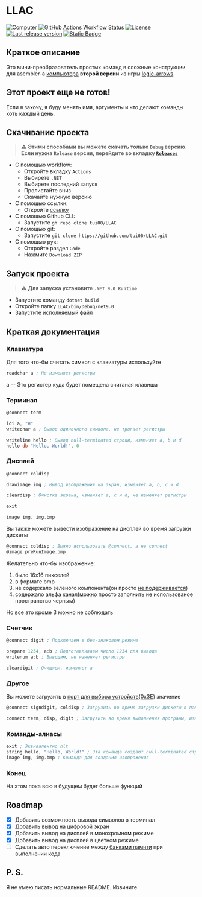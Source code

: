 # LLAC
[![Computer](https://img.shields.io/badge/logic--arrows-map-blue)](https://logic-arrows.io/map-computer)
[![GitHub Actions Workflow Status](https://img.shields.io/github/actions/workflow/status/tui00/LLAC/dotnet.yml)](https://github.com/tui00/LLAC/actions/workflows/dotnet.yml)
[![License](https://img.shields.io/github/license/tui00/LLAC)](https://github.com/tui00/LLAC/blob/main/LICENSE)
[![Last release version](https://img.shields.io/github/v/release/tui00/LLAC?include_prereleases)](https://github.com/tui00/LLAC/releases)
[![Static Badge](https://img.shields.io/badge/English-README-red)](https://github-com.translate.goog/tui00/LLAC/blob/main/README.md?_x_tr_sl=ru&_x_tr_tl=en&_x_tr_hl=ru&_x_tr_pto=wapp)

## Краткое описание
Это мини-преобразователь простых команд в сложные конструкции для asembler-а [компьютера](https://logic-arrows.io/map-computer) **второй версии** из игры [logic-arrows](https://logic-arrows/)

## Этот проект еще не готов!
Если я захочу, я буду менять имя, аргументы и что делают команды хоть каждый день.

## Скачивание проекта
> **⚠️ Этими способами вы можете скачать только `Debug` версию. Если нужна `Release` версия, перейдите во вкладку [`Releases`](https://github.com/tui00/LLAC/releases)**
- С помощью workflow:  
  - Откройте вкладку `Actions`
  - Выбирете `.NET`
  - Выбирете последний запуск
  - Пролистайте вниз
  - Скачайте нужную версию
- С помощью ссылки:
  - Откройте [ссылку](https://github.com/tui00/LLAC/archive/refs/heads/main.zip)
- С помощью Github CLI:  
  - Запустите `gh repo clone tui00/LLAC`
- С помощью git:  
  - Запустите `git clone https://github.com/tui00/LLAC.git`
- С помощью рук:
  - Откройте раздел `Code`
  - Нажмите `Download ZIP`

## Запуск проекта
> **⚠️ Для запуска установите `.NET 9.0 Runtime`**
- Запустите команду `dotnet build`
- Откройте папку `LLAC/bin/Debug/net9.0`
- Запустите исполняемый файл

## Краткая документация
### Клавиатура
Для того что-бы считать символ с клавиатуры используйте
```asm
readchar a ; Не изменяет регистры
```
a -- Это регистер куда будет помещена считаная клавиша

### Терминал
```asm
@connect term

ldi a, "H"
writechar a ; Вывод одиночного символа, не трогает регистры

writeline hello ; Вывод null-terminated строки, изменяет a, b и d
hello db "Hello, World!", 0
```

### Дисплей
```asm
@connect coldisp

drawimage img ; Вывод изображения на экран, изменяет a, b, c и d

cleardisp ; Очистка экрана, изменяет a, c и d, не изменяет регистры

exit

image img, img.bmp
```
Вы также можете вывести изображение на дисплей во время загрузки дискеты
```asm
@connect coldisp ; Выжно использовать @connect, а не connect
@image preRunImage.bmp
```
Желательно что-бы изображение:
1. было 16x16 пикселей
2. в формате bmp
3. не содержало зеленого компонента(он просто [не подерживается](https://github.com/chubrik/LogicArrows/blob/main/computer-v2/specification.md#дисплей))
4. содержало альфа канал(можно просто заполнить не использованое пространство черным)

Но все это кроме 3 можно не соблюдать

### Счетчик
```asm
@connect digit ; Подключаем в без-знаковом режиме

prepare 1234, a:b ; Подготавливаем число 1234 для вывода
writenum a:b ; Выводим, не изменяет регистры

cleardigit ; Очищяем, изменяет a
```

### Другое
Вы можете загрузить в [порт для выбора устройств(0x3E)](https://github.com/chubrik/LogicArrows/blob/main/computer-v2/specification.md#оперативная-память) значение
```asm
@connect signdigit, coldisp ; Загрузить во время загрузки дискеты в память

connect term, disp, digit ; Загрузить во время выполнения програмы, изменяет a
```

### Команды-алиасы
```asm
exit ; Эквивалентно hlt
string hello, "Hello, World!" ; Эта команда создают null-terminated строку
image img, img.bmp ; Команда для создания изображения
```

### Конец
На этом пока всю в будущем будет больше функций

## Roadmap
- [x] Добавить возможность вывода символов в терминал
- [x] Добавить вывод на цифровой экран
- [x] Добавить вывод на дисплей в монохромном режиме
- [x] Добавить вывод на дисплей в цветном режиме
- [ ] Сделать авто переключение между [банками памяти](https://github.com/chubrik/LogicArrows/blob/main/computer-v2/specification.md#оперативная-память) при выполнении кода

## P. S.
Я не умею писать нормальные README. Извините
